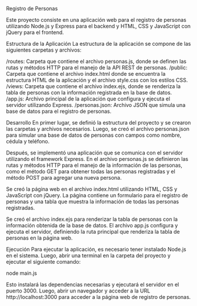 Registro de Personas

Este proyecto consiste en una aplicación web para el registro de personas utilizando Node.js y Express para el backend y HTML, CSS y JavaScript con jQuery para el frontend.

Estructura de la Aplicación
La estructura de la aplicación se compone de las siguientes carpetas y archivos:

/routes: Carpeta que contiene el archivo personas.js, donde se definen las rutas y métodos HTTP para el manejo de la API REST de personas.
/public: Carpeta que contiene el archivo index.html donde se encuentra la estructura HTML de la aplicación y el archivo style.css con los estilos CSS.
/views: Carpeta que contiene el archivo index.ejs, donde se renderiza la tabla de personas con la información registrada en la base de datos.
/app.js: Archivo principal de la aplicación que configura y ejecuta el servidor utilizando Express.
/personas.json: Archivo JSON que simula una base de datos para el registro de personas.

Desarrollo
En primer lugar, se definió la estructura del proyecto y se crearon las carpetas y archivos necesarios. Luego, se creó el archivo personas.json para simular una base de datos de personas con campos como nombre, cédula y teléfono.

Después, se implementó una aplicación que se comunica con el servidor utilizando el framework Express. En el archivo personas.js se definieron las rutas y métodos HTTP para el manejo de la información de las personas, como el método GET para obtener todas las personas registradas y el método POST para agregar una nueva persona.

Se creó la página web en el archivo index.html utilizando HTML, CSS y JavaScript con jQuery. La página contiene un formulario para el registro de personas y una tabla que muestra la información de todas las personas registradas.

Se creó el archivo index.ejs para renderizar la tabla de personas con la información obtenida de la base de datos. El archivo app.js configura y ejecuta el servidor, definiendo la ruta principal que renderiza la tabla de personas en la página web.

Ejecución
Para ejecutar la aplicación, es necesario tener instalado Node.js en el sistema. Luego, abrir una terminal en la carpeta del proyecto y ejecutar el siguiente comando:

   node main.js

Esto instalará las dependencias necesarias y ejecutará el servidor en el puerto 3000. Luego, abrir un navegador y acceder a la URL http://localhost:3000 para acceder a la página web de registro de personas.